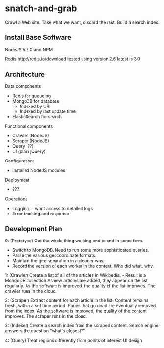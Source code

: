 # snatch-and-grab #

Crawl a Web site.  Take what we want, discard the rest.  Build a search index.

## Install Base Software ##

NodeJS 5.2.0 and NPM

Redis  http://redis.io/download    tested using version 2.6   latest is 3.0

## Architecture ##

Data components
- Redis for queueing 
- MongoDB for database
    - Indexed by URI
    - Indexed by last update time
- ElasticSearch for search

Functional components
- Crawler   (NodeJS)
- Scraper   (NodeJS)
- Query   (??)
- UI   (plain jQuery)

Configuration:
- installed NodeJS modules

Deployment
- ???

Operations
- Logging ... want access to detailed logs
- Error tracking and response

## Development Plan ##

0: (Prototype)
  Get the whole thing working end to end in some form.
  - Switch to MongoDB.  Need to run some more sophisticated queries.
  - Parse the various geocoordinate formats.
  - Maintain the geo separation in a cleaner way.
  - Record the version of each worker in the content.  Who did what, why.

1: (Crawler)
  Create a list of all of the articles in Wikipedia.
    - Result is a MongoDB collection
  As new articles are added, they appear on the list regularly.
  As the software is improved, the quality of the list improves.
  The crawler runs in the cloud.

2: (Scraper)
  Extract content for each article in the list.
  Content remains fresh, within a set time period.
  Pages that go dead are eventually removed from the index.
  As the software is improved, the quality of the content improves.
  The scraper runs in the cloud.

3: (Indexer)
  Create a search index from the scraped content.
  Search engine answers the question "what's closest?"

4: (Query)
  Treat regions differently from points of interest
  UI design

